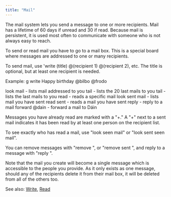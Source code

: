 ```yaml
---
title: "Mail"
---
```


The mail system lets you send a message to one or more recipients. Mail
has a lifetime of 60 days if unread and 30 if read. Because mail is
persistent, it is used most often to communicate with someone who is not
always easy to reach.

To send or read mail you have to go to a mail box. This is a special
board where messages are addressed to one or many recipients.

To send mail, use 'write (title) @(recipient 1) @(recipient 2), etc. The
title is optional, but at least one recipient is needed.

Example: <nowiki>g write Happy birthday @bilbo @frodo

look mail - lists mail addressed to you tail - lists the 20 last mails
to you tail <number> - lists the <number> last mails to you read
<number> - reads a specific mail look sent mail - lists mail you have
sent read sent <number> - reads a mail you have sent reply <number> -
reply to a mail forward <number> @dain - forward a mail to Dáin

</pre>

Messages you have already read are marked with a "+." A "+" next to a
sent mail indicates it has been read by at least one person on the
recipient list.

To see exactly who has read a mail, use "look seen mail" or "look sent
seen mail".

You can remove messages with "remove <number>", or "remove sent
<number>", and reply to a message with "reply <number>
<optional title>".

Note that the mail you create will become a single message which is
accessible to the people you provide. As it only exists as one message,
should any of the recipients delete it from their mail box, it will be
deleted from all of the others too.

See also: [Write](Write "wikilink"), [Read](Read "wikilink")